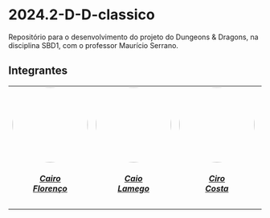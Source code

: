 # 2024.2-D-D-classico

Repositório para o desenvolvimento do projeto do Dungeons & Dragons, na disciplina SBD1, com o professor Maurício Serrano.

## Integrantes

<center>
    <table style="margin-left: auto; margin-right: auto;">
        <tr>
            <td align="center">
                <a href="https://github.com/CA1RO">
                    <img style="border-radius: 50%;" src="https://github.com/CA1RO.png" width="150px;"/>
                    <h5 class="text-center">Cairo<br>Florenço</h5>
                </a>
            </td>
            <td align="center">
                <a href="https://github.com/caiolamego">
                    <img style="border-radius: 50%;" src="https://github.com/caiolamego.png" width="150px;"/>
                    <h5 class="text-center">Caio<br>Lamego</h5>
                </a>
            </td>
            <td align="center">
                <a href="https://github.com/ciro-c">
                    <img style="border-radius: 50%;" src="https://github.com/ciro-c.png" width="150px;"/>
                    <h5 class="text-center">Ciro<br>Costa</h5>
                </a>
            </td>
            <td align="center">
                <a href="https://github.com/GustavoHaubert">
                    <img style="border-radius: 50%;" src="https://github.com/GustavoHaubert.png" width="150px;"/>
                    <h5 class="text-center">Gustavo<br>Haubert</h5>
                </a>
            </td>
            <td align="center">
                <a href="https://github.com/MatheussBrant">
                    <img style="border-radius: 50%;" src="https://github.com/MatheussBrant.png" width="150px;"/>
                    <h5 class="text-center">Matheus<br>Brant</h5>
                </a>
            </td>
    </table>

</center>
